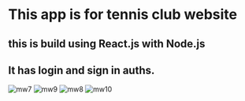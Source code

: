 # This app is for tennis club website
## this is build using React.js with Node.js
## It has login and sign in auths.

![mw7](https://github.com/bilalfeyiso/sclub_react_app/assets/146771733/83393555-fdd5-4114-8330-4ab60a3fd13a)
![mw9](https://github.com/bilalfeyiso/sclub_react_app/assets/146771733/6f024dd5-5f21-4cea-b4cd-e568b2c2cfca)
![mw8](https://github.com/bilalfeyiso/sclub_react_app/assets/146771733/bee0316b-4854-4df3-9ae1-14070443371d)
![mw10](https://github.com/bilalfeyiso/sclub_react_app/assets/146771733/ff0d7be5-da45-4b4b-8fed-de0cea839500)

